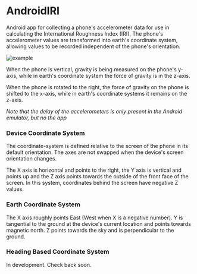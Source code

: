 # AndroidIRI
Android app for collecting a phone's accelerometer data for use in calculating the 
International Roughness Index (IRI). The phone's accelerometer values are transformed into
earth's coordinate system, allowing values to be recorded independent of the phone's 
orientation.

![example](http://www.markbuie.com/img/github/phone_orientation.gif)

When the phone is vertical, gravity is being measured on the phone's y-axis, while in
earth's coordinate system the force of gravity is in the z-axis.

When the phone is rotated to the right, the force of gravity on the phone is shifted 
to the x-axis, while in earth's coordinate systems it remains on the z-axis.

_Note that the delay of the accelerometers is only present in the Android emulator, 
but no the app_

### Device Coordinate System

The coordinate-system is defined relative to the screen of the phone in its default 
orientation. The axes are not swapped when the device's screen orientation changes.

The X axis is horizontal and points to the right, the Y axis is vertical and points 
up and the Z axis points towards the outside of the front face of the screen. In this 
system, coordinates behind the screen have negative Z values.

### Earth Coordinate System

The X axis roughly points East (West when X is a negative number). Y is tangential to the ground at the device's current location and points towards 
magnetic north. Z points towards the sky and is perpendicular to the ground.

### Heading Based Coordinate System
In development. Check back soon. 